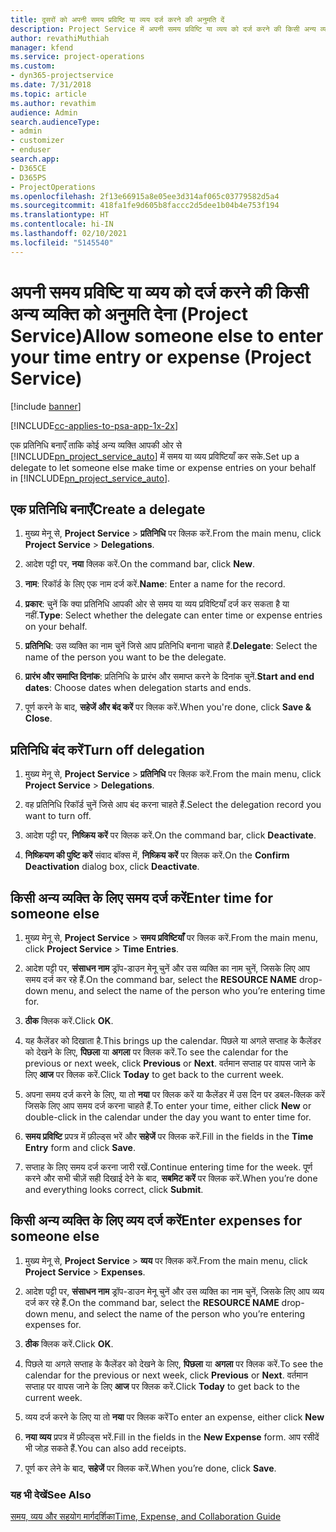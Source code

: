 ```yaml
---
title: दूसरों को अपनी समय प्रविष्टि या व्यय दर्ज करने की अनुमति दें
description: Project Service में अपनी समय प्रविष्टि या व्यय को दर्ज करने की किसी अन्य व्यक्ति को अनुमति देना का तरीका
author: revathiMuthiah
manager: kfend
ms.service: project-operations
ms.custom:
- dyn365-projectservice
ms.date: 7/31/2018
ms.topic: article
ms.author: revathim
audience: Admin
search.audienceType:
- admin
- customizer
- enduser
search.app:
- D365CE
- D365PS
- ProjectOperations
ms.openlocfilehash: 2f13e66915a8e05ee3d314af065c03779582d5a4
ms.sourcegitcommit: 418fa1fe9d605b8faccc2d5dee1b04b4e753f194
ms.translationtype: HT
ms.contentlocale: hi-IN
ms.lasthandoff: 02/10/2021
ms.locfileid: "5145540"
---
```

# <a name="allow-someone-else-to-enter-your-time-entry-or-expense-project-service"></a><span data-ttu-id="fb954-103">अपनी समय प्रविष्टि या व्यय को दर्ज करने की किसी अन्य व्यक्ति को अनुमति देना (Project Service)</span><span class="sxs-lookup"><span data-stu-id="fb954-103">Allow someone else to enter your time entry or expense (Project Service)</span></span>

[!include [banner](../includes/psa-now-project-operations.md)]

[!INCLUDE[cc-applies-to-psa-app-1x-2x](../includes/cc-applies-to-psa-app-1x-2x.md)]

<span data-ttu-id="fb954-104">एक प्रतिनिधि बनाएँ ताकि कोई अन्य व्यक्ति आपकी ओर से [!INCLUDE[pn_project_service_auto](../includes/pn-project-service-auto.md)] में समय या व्यय प्रविष्टियाँ कर सके.</span><span class="sxs-lookup"><span data-stu-id="fb954-104">Set up a delegate to let someone else make time or expense entries on your behalf in [!INCLUDE[pn_project_service_auto](../includes/pn-project-service-auto.md)].</span></span>  
  
## <a name="create-a-delegate"></a><span data-ttu-id="fb954-105">एक प्रतिनिधि बनाएँ</span><span class="sxs-lookup"><span data-stu-id="fb954-105">Create a delegate</span></span>  
  
1.  <span data-ttu-id="fb954-106">मुख्य मेनू से, **Project Service** > **प्रतिनिधि** पर क्लिक करें.</span><span class="sxs-lookup"><span data-stu-id="fb954-106">From the main menu, click **Project Service** > **Delegations**.</span></span>  
  
2.  <span data-ttu-id="fb954-107">आदेश पट्टी पर, **नया** क्लिक करें.</span><span class="sxs-lookup"><span data-stu-id="fb954-107">On the command bar, click **New**.</span></span>  
  
3. <span data-ttu-id="fb954-108">**नाम**: रिकॉर्ड के लिए एक नाम दर्ज करें.</span><span class="sxs-lookup"><span data-stu-id="fb954-108">**Name**: Enter a name for the record.</span></span>  
  
4. <span data-ttu-id="fb954-109">**प्रकार**: चुनें कि क्या प्रतिनिधि आपकी ओर से समय या व्यय प्रविष्टियाँ दर्ज कर सकता है या नहीं.</span><span class="sxs-lookup"><span data-stu-id="fb954-109">**Type**: Select whether the delegate can enter time or expense entries on your behalf.</span></span>  
  
5. <span data-ttu-id="fb954-110">**प्रतिनिधि**: उस व्यक्ति का नाम चुनें जिसे आप प्रतिनिधि बनाना चाहते हैं.</span><span class="sxs-lookup"><span data-stu-id="fb954-110">**Delegate**: Select the name of the person you want to be the delegate.</span></span>  
  
6. <span data-ttu-id="fb954-111">**प्रारंभ और समाप्ति दिनांक**: प्रतिनिधि के प्रारंभ और समाप्त करने के दिनांक चुनें.</span><span class="sxs-lookup"><span data-stu-id="fb954-111">**Start and end dates**: Choose dates when delegation starts and ends.</span></span>  
  
7.  <span data-ttu-id="fb954-112">पूर्ण करने के बाद, **सहेजें और बंद करें** पर क्लिक करें.</span><span class="sxs-lookup"><span data-stu-id="fb954-112">When you're done, click **Save & Close**.</span></span>  
  
## <a name="turn-off-delegation"></a><span data-ttu-id="fb954-113">प्रतिनिधि बंद करें</span><span class="sxs-lookup"><span data-stu-id="fb954-113">Turn off delegation</span></span>  
  
1.  <span data-ttu-id="fb954-114">मुख्य मेनू से, **Project Service** > **प्रतिनिधि** पर क्लिक करें.</span><span class="sxs-lookup"><span data-stu-id="fb954-114">From the main menu, click **Project Service** > **Delegations**.</span></span>  
  
2.  <span data-ttu-id="fb954-115">वह प्रतिनिधि रिकॉर्ड चुनें जिसे आप बंद करना चाहते हैं.</span><span class="sxs-lookup"><span data-stu-id="fb954-115">Select the delegation record you want to turn off.</span></span>  
  
3.  <span data-ttu-id="fb954-116">आदेश पट्टी पर, **निष्क्रिय करें** पर क्लिक करें.</span><span class="sxs-lookup"><span data-stu-id="fb954-116">On the command bar, click **Deactivate**.</span></span>  
  
4.  <span data-ttu-id="fb954-117">**निष्क्रियण की पुष्टि करें** संवाद बॉक्स में, **निष्क्रिय करें** पर क्लिक करें.</span><span class="sxs-lookup"><span data-stu-id="fb954-117">On the **Confirm Deactivation** dialog box, click **Deactivate**.</span></span>  
  
## <a name="enter-time-for-someone-else"></a><span data-ttu-id="fb954-118">किसी अन्य व्यक्ति के लिए समय दर्ज करें</span><span class="sxs-lookup"><span data-stu-id="fb954-118">Enter time for someone else</span></span>  
  
1.  <span data-ttu-id="fb954-119">मुख्य मेनू से, **Project Service** > **समय प्रविष्टियाँ** पर क्लिक करें.</span><span class="sxs-lookup"><span data-stu-id="fb954-119">From the main menu, click **Project Service** > **Time Entries**.</span></span>  
  
2.  <span data-ttu-id="fb954-120">आदेश पट्टी पर, **संसाधन नाम** ड्रॉप-डाउन मेनू चुनें और उस व्यक्ति का नाम चुनें, जिसके लिए आप समय दर्ज कर रहे हैं.</span><span class="sxs-lookup"><span data-stu-id="fb954-120">On the command bar, select the **RESOURCE NAME** drop-down menu, and select the name of the person who you’re entering time for.</span></span>  
  
3.  <span data-ttu-id="fb954-121">**ठीक** क्लिक करें.</span><span class="sxs-lookup"><span data-stu-id="fb954-121">Click **OK**.</span></span>  
  
4.  <span data-ttu-id="fb954-122">यह कैलेंडर को दिखाता है.</span><span class="sxs-lookup"><span data-stu-id="fb954-122">This brings up the calendar.</span></span> <span data-ttu-id="fb954-123">पिछले या अगले सप्ताह के कैलेंडर को देखने के लिए, **पिछला** या **अगला** पर क्लिक करें.</span><span class="sxs-lookup"><span data-stu-id="fb954-123">To see the calendar for the previous or next week, click **Previous** or **Next**.</span></span> <span data-ttu-id="fb954-124">वर्तमान सप्ताह पर वापस जाने के लिए **आज** पर क्लिक करें.</span><span class="sxs-lookup"><span data-stu-id="fb954-124">Click **Today** to get back to the current week.</span></span>  
  
5.  <span data-ttu-id="fb954-125">अपना समय दर्ज करने के लिए, या तो **नया** पर क्लिक करें या कैलेंडर में उस दिन पर डबल-क्लिक करें जिसके लिए आप समय दर्ज करना चाहते हैं.</span><span class="sxs-lookup"><span data-stu-id="fb954-125">To enter your time, either click **New** or double-click in the calendar under the day you want to enter time for.</span></span>  
  
6.  <span data-ttu-id="fb954-126">**समय प्रविष्टि** प्रपत्र में फ़ील्ड्स भरें और **सहेजें** पर क्लिक करें.</span><span class="sxs-lookup"><span data-stu-id="fb954-126">Fill in the fields in the **Time Entry** form and click **Save**.</span></span>  
  
7.  <span data-ttu-id="fb954-127">सप्ताह के लिए समय दर्ज करना जारी रखें.</span><span class="sxs-lookup"><span data-stu-id="fb954-127">Continue entering time for the week.</span></span> <span data-ttu-id="fb954-128">पूर्ण करने और सभी चीज़ें सही दिखाई देने के बाद, **सबमिट करें** पर क्लिक करें.</span><span class="sxs-lookup"><span data-stu-id="fb954-128">When you’re done and everything looks correct, click **Submit**.</span></span>  
  
## <a name="enter-expenses-for-someone-else"></a><span data-ttu-id="fb954-129">किसी अन्य व्यक्ति के लिए व्यय दर्ज करें</span><span class="sxs-lookup"><span data-stu-id="fb954-129">Enter expenses for someone else</span></span>  
  
1.  <span data-ttu-id="fb954-130">मुख्य मेनू से, **Project Service** > **व्यय** पर क्लिक करें.</span><span class="sxs-lookup"><span data-stu-id="fb954-130">From the main menu, click **Project Service** > **Expenses**.</span></span>  
  
2.  <span data-ttu-id="fb954-131">आदेश पट्टी पर, **संसाधन नाम** ड्रॉप-डाउन मेनू चुनें और उस व्यक्ति का नाम चुनें, जिसके लिए आप व्यय दर्ज कर रहे हैं.</span><span class="sxs-lookup"><span data-stu-id="fb954-131">On the command bar, select the **RESOURCE NAME** drop-down menu, and select the name of the person who you’re entering expenses for.</span></span>  
  
3.  <span data-ttu-id="fb954-132">**ठीक** क्लिक करें.</span><span class="sxs-lookup"><span data-stu-id="fb954-132">Click **OK**.</span></span>  
  
4.  <span data-ttu-id="fb954-133">पिछले या अगले सप्ताह के कैलेंडर को देखने के लिए, **पिछला** या **अगला** पर क्लिक करें.</span><span class="sxs-lookup"><span data-stu-id="fb954-133">To see the calendar for the previous or next week, click **Previous** or **Next**.</span></span> <span data-ttu-id="fb954-134">वर्तमान सप्ताह पर वापस जाने के लिए **आज** पर क्लिक करें.</span><span class="sxs-lookup"><span data-stu-id="fb954-134">Click **Today** to get back to the current week.</span></span>  
  
5.  <span data-ttu-id="fb954-135">व्यय दर्ज करने के लिए या तो **नया** पर क्लिक करें</span><span class="sxs-lookup"><span data-stu-id="fb954-135">To enter an expense, either click **New**</span></span>  
  
6.  <span data-ttu-id="fb954-136">**नया व्यय** प्रपत्र में फ़ील्ड्स भरें.</span><span class="sxs-lookup"><span data-stu-id="fb954-136">Fill in the fields in the **New Expense** form.</span></span> <span data-ttu-id="fb954-137">आप रसीदें भी जोड़ सकते हैं.</span><span class="sxs-lookup"><span data-stu-id="fb954-137">You can also add receipts.</span></span>  
  
7.  <span data-ttu-id="fb954-138">पूर्ण कर लेने के बाद, **सहेजें** पर क्लिक करें.</span><span class="sxs-lookup"><span data-stu-id="fb954-138">When you’re done, click **Save**.</span></span>  
  
### <a name="see-also"></a><span data-ttu-id="fb954-139">यह भी देखें</span><span class="sxs-lookup"><span data-stu-id="fb954-139">See Also</span></span>  
 [<span data-ttu-id="fb954-140">समय, व्यय और सहयोग मार्गदर्शिका</span><span class="sxs-lookup"><span data-stu-id="fb954-140">Time, Expense, and Collaboration Guide</span></span>](../psa/time-expense-collaboration-guide.md)
